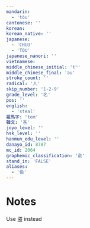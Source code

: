 ```yaml
---
mandarin:
  - 'tōu'
cantonese: ''
korean:
korean_native: ''
japanese:
  - 'CHUU'
  - 'TOU'
japanese_nanori: ''
vietnamese:
middle_chinese_initial: 'tʰ'
middle_chinese_final: 'əu'
stroke_count: ''
radical: '人'
skip_number: '1-2-9'
grade_level: '名'
pos: ''
english:
  - 'steal'
羅馬字: 'tom'
韓文: '톰'
joyo_level: ''
hsk_level: ''
hanmun_edu_level: ''
danayo_id: 8787
mc_id: 2064
graphemic_classification: '兪'
stand_in: 'FALSE'
aliases:
  - '偸'
---
```


# Notes
Use 盗 instead
